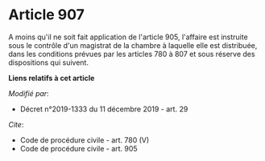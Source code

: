 # Article 907

A moins qu'il ne soit fait application de l'article 905, l'affaire est instruite sous le contrôle d'un magistrat de la
chambre à laquelle elle est distribuée, dans les conditions prévues par les articles 780 à 807 et sous réserve des
dispositions qui suivent.

**Liens relatifs à cet article**

_Modifié par_:

  - Décret n°2019-1333 du 11 décembre 2019 - art. 29

_Cite_:

  - Code de procédure civile - art. 780 (V)
  - Code de procédure civile - art. 905
